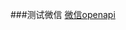 ###测试微信
[微信openapi](https://developers.weixin.qq.com/miniprogram/dev/framework/app-service/api.html)

